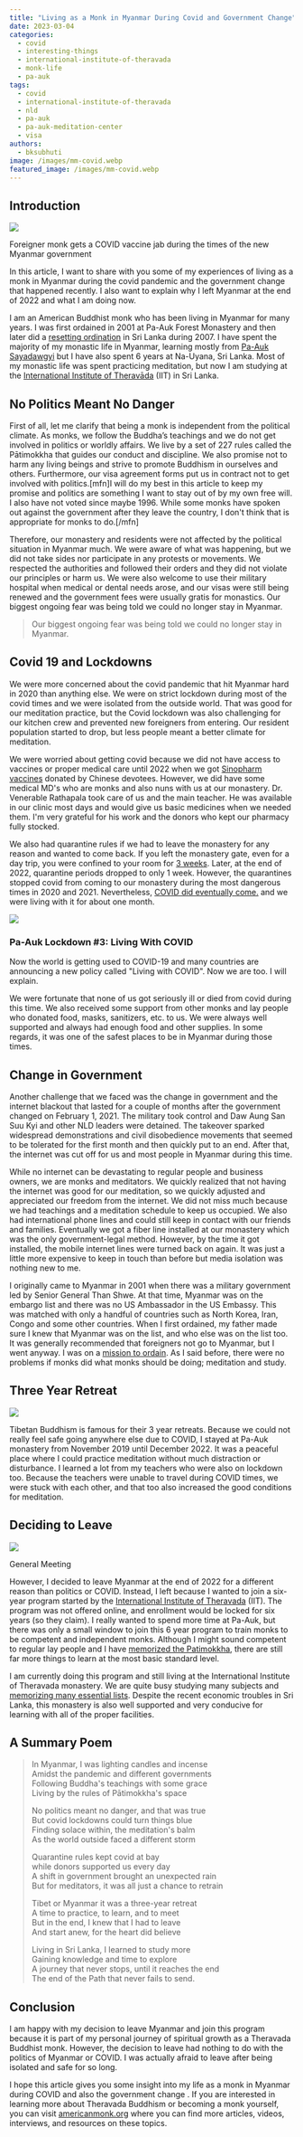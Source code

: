 ```yaml
---
title: "Living as a Monk in Myanmar During Covid and Government Change"
date: 2023-03-04
categories: 
  - covid
  - interesting-things
  - international-institute-of-theravada
  - monk-life
  - pa-auk
tags: 
  - covid
  - international-institute-of-theravada
  - nld
  - pa-auk
  - pa-auk-meditation-center
  - visa
authors: 
  - bksubhuti
image: /images/mm-covid.webp
featured_image: /images/mm-covid.webp
---
```


## Introduction

![](/images/mm-covid-1024x671.webp)

Foreigner monk gets a COVID vaccine jab during the times of the new Myanmar government

In this article, I want to share with you some of my experiences of living as a monk in Myanmar during the covid pandemic and the government change that happened recently. I also want to explain why I left Myanmar at the end of 2022 and what I am doing now.

I am an American Buddhist monk who has been living in Myanmar for many years. I was first ordained in 2001 at Pa-Auk Forest Monastery and then later did a [resetting ordination](https://americanmonk.org/why-i-ordained-twice/) in Sri Lanka during 2007. I have spent the majority of my monastic life in Myanmar, learning mostly from [Pa-Auk Sayadawgyi](https://en.wikipedia.org/wiki/Bhaddanta_%C4%80ci%E1%B9%87%E1%B9%87a) but I have also spent 6 years at Na-Uyana, Sri Lanka. Most of my monastic life was spent practicing meditation, but now I am studying at the [International Institute of Theravāda](https://americanmonk.org/international-institute-of-theravada/) (IIT) in Sri Lanka.

## No Politics Meant No Danger

First of all, let me clarify that being a monk is independent from the political climate. As monks, we follow the Buddha’s teachings and we do not get involved in politics or worldly affairs. We live by a set of 227 rules called the Pātimokkha that guides our conduct and discipline. We also promise not to harm any living beings and strive to promote Buddhism in ourselves and others. Furthermore, our visa agreement forms put us in contract not to get involved with politics.\[mfn\]I will do my best in this article to keep my promise and politics are something I want to stay out of by my own free will. I also have not voted since maybe 1996. While some monks have spoken out against the government after they leave the country, I don't think that is appropriate for monks to do.\[/mfn\]

Therefore, our monastery and residents were not affected by the political situation in Myanmar much. We were aware of what was happening, but we did not take sides nor participate in any protests or movements. We respected the authorities and followed their orders and they did not violate our principles or harm us. We were also welcome to use their military hospital when medical or dental needs arose, and our visas were still being renewed and the government fees were usually gratis for monastics. Our biggest ongoing fear was being told we could no longer stay in Myanmar.

> Our biggest ongoing fear was being told we could no longer stay in Myanmar.

## Covid 19 and Lockdowns

We were more concerned about the covid pandemic that hit Myanmar hard in 2020 than anything else. We were on strict lockdown during most of the covid times and we were isolated from the outside world. That was good for our meditation practice, but the Covid lockdown was also challenging for our kitchen crew and prevented new foreigners from entering. Our resident population started to drop, but less people meant a better climate for meditation.

We were worried about getting covid because we did not have access to vaccines or proper medical care until 2022 when we got [Sinopharm vaccines](https://americanmonk.org/pa-auk-vaccination-2021/) donated by Chinese devotees. However, we did have some medical MD's who are monks and also nuns with us at our monastery. Dr. Venerable Rathapala took care of us and the main teacher. He was available in our clinic most days and would give us basic medicines when we needed them. I'm very grateful for his work and the donors who kept our pharmacy fully stocked.

We also had quarantine rules if we had to leave the monastery for any reason and wanted to come back. If you left the monastery gate, even for a day trip, you were confined to your room for [3 weeks](https://americanmonk.org/super-quarantine-inside-pa-auk/). Later, at the end of 2022, quarantine periods dropped to only 1 week. However, the quarantines stopped covid from coming to our monastery during the most dangerous times in 2020 and 2021. Nevertheless, [COVID did eventually come.](https://americanmonk.org/pa-auk-lockdown-3-living-with-covid/) and we were living with it for about one month.

![](/images/lockdown-lwc.resized.webp)

### Pa-Auk Lockdown #3: Living With COVID

Now the world is getting used to COVID-19 and many countries are announcing a new policy called "Living with COVID". Now we are too. I will explain.

We were fortunate that none of us got seriously ill or died from covid during this time. We also received some support from other monks and lay people who donated food, masks, sanitizers, etc. to us. We were always well supported and always had enough food and other supplies. In some regards, it was one of the safest places to be in Myanmar during those times.

## Change in Government

Another challenge that we faced was the change in government and the internet blackout that lasted for a couple of months after the government changed on February 1, 2021. The military took control and Daw Aung San Suu Kyi and other NLD leaders were detained. The takeover sparked widespread demonstrations and civil disobedience movements that seemed to be tolerated for the first month and then quickly put to an end. After that, the internet was cut off for us and most people in Myanmar during this time.

While no internet can be devastating to regular people and business owners, we are monks and meditators. We quickly realized that not having the internet was good for our meditation, so we quickly adjusted and appreciated our freedom from the internet. We did not miss much because we had teachings and a meditation schedule to keep us occupied. We also had international phone lines and could still keep in contact with our friends and families. Eventually we got a fiber line installed at our monastery which was the only government-legal method. However, by the time it got installed, the mobile internet lines were turned back on again. It was just a little more expensive to keep in touch than before but media isolation was nothing new to me.

I originally came to Myanmar in 2001 when there was a military government led by Senior General Than Shwe. At that time, Myanmar was on the embargo list and there was no US Ambassador in the US Embassy. This was matched with only a handful of countries such as North Korea, Iran, Congo and some other countries. When I first ordained, my father made sure I knew that Myanmar was on the list, and who else was on the list too. It was generally recommended that foreigners not go to Myanmar, but I went anyway. I was on a [mission to ordain](https://americanmonk.org/why-did-you-become-a-monk/). As I said before, there were no problems if monks did what monks should be doing; meditation and study.

## Three Year Retreat

![](/images/bhante-meditation.webp)

Tibetan Buddhism is famous for their 3 year retreats. Because we could not really feel safe going anywhere else due to COVID, I stayed at Pa-Auk monastery from November 2019 until December 2022. It was a peaceful place where I could practice meditation without much distraction or disturbance. I learned a lot from my teachers who were also on lockdown too. Because the teachers were unable to travel during COVID times, we were stuck with each other, and that too also increased the good conditions for meditation.

## Deciding to Leave

![](/images/iit_puja.webp)

General Meeting

However, I decided to leave Myanmar at the end of 2022 for a different reason than politics or COVID. Instead, I left because I wanted to join a six-year program started by the [International Institute of Theravada](https://americanmonk.org/international-institute-of-theravada/) (IIT). The program was not offered online, and enrollment would be locked for six years (so they claim). I really wanted to spend more time at Pa-Auk, but there was only a small window to join this 6 year program to train monks to be competent and independent monks. Although I might sound competent to regular lay people and I have [memorized the Patimokkha](https://americanmonk.org/what-is-the-bhikkhu-patimokkha-or-buddhist-monk-rules/), there are still far more things to learn at the most basic standard level.

I am currently doing this program and still living at the International Institute of Theravada monastery. We are quite busy studying many subjects and [memorizing many essential lists](https://americanmonk.org/buddhism-and-lists/). Despite the recent economic troubles in Sri Lanka, this monastery is also well supported and very conducive for learning with all of the proper facilities.

## A Summary Poem

> In Myanmar, I was lighting candles and incense  
> Amidst the pandemic and different governments  
> Following Buddha's teachings with some grace  
> Living by the rules of Pātimokkha's space
> 
> No politics meant no danger, and that was true  
> But covid lockdowns could turn things blue  
> Finding solace within, the meditation's balm  
> As the world outside faced a different storm
> 
> Quarantine rules kept covid at bay  
> while donors supported us every day  
> A shift in government brought an unexpected rain  
> But for meditators, it was all just a chance to retrain
> 
> Tibet or Myanmar it was a three-year retreat  
> A time to practice, to learn, and to meet  
> But in the end, I knew that I had to leave  
> And start anew, for the heart did believe
> 
> Living in Sri Lanka, I learned to study more  
> Gaining knowledge and time to explore  
> A journey that never stops, until it reaches the end  
> The end of the Path that never fails to send.

## Conclusion

I am happy with my decision to leave Myanmar and join this program because it is part of my personal journey of spiritual growth as a Theravada Buddhist monk. However, the decision to leave had nothing to do with the politics of Myanmar or COVID. I was actually afraid to leave after being isolated and safe for so long.

I hope this article gives you some insight into my life as a monk in Myanmar during COVID and also the government change . If you are interested in learning more about Theravada Buddhism or becoming a monk yourself, you can visit [americanmonk.org](http://americanmonk.org) where you can find more articles, videos, interviews, and resources on these topics.

##